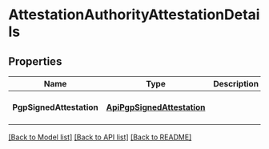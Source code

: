 # AttestationAuthorityAttestationDetails

## Properties
Name | Type | Description | Notes
------------ | ------------- | ------------- | -------------
**PgpSignedAttestation** | [**ApiPgpSignedAttestation**](apiPgpSignedAttestation.md) |  | [optional] [default to null]

[[Back to Model list]](../README.md#documentation-for-models) [[Back to API list]](../README.md#documentation-for-api-endpoints) [[Back to README]](../README.md)


